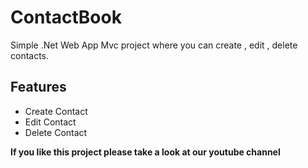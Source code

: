 # ContactBook

Simple .Net Web App Mvc project where you can create , edit , delete contacts.

## Features 
- Create Contact
- Edit Contact
- Delete Contact


**If you like this project please take a look at our youtube channel**

